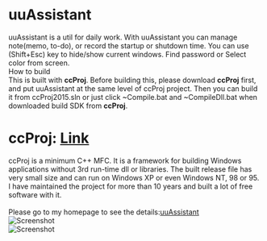 # uuAssistant
uuAssistant is a util for daily work. With uuAssistant you can manage note(memo, to-do), or record the startup or shutdown time. You can use (Shift+Esc) key to hide/show current windows. Find password or Select color from screen.
<br>
How to build<br>
This is built with **ccProj**. Before building this, please download **ccProj** first, and put uuAssistant at the same level of ccProj project. Then you can build it from ccProj2015.sln or just click ~Compile.bat and ~CompileDll.bat when downloaded build SDK from **ccProj**.<br>
# ccProj: <a href="https://github.com/uuware/ccProj">Link</a><br>
ccProj is a minimum C++ MFC. It is a framework for building Windows applications without 3rd run-time dll or libraries. The built release file has very small size and can run on Windows XP or even Windows NT, 98 or 95. I have maintained the project for more than 10 years and built a lot of free software with it.<br>
<br>
Please go to my homepage to see the details:<a href="https://uuware.com/st_l.en/st_p2.uw_ass.html">uuAssistant</a><br>
![Screenshot](https://uuware.com/uuware/uuassistant_tool.png)<br>
![Screenshot](https://uuware.com/uuware/uuassistant_hidew.png)<br>
